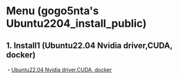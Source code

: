 # Menu (gogo5nta's Ubuntu2204_install_public)
## 1. Install1 (Ubuntu22.04 Nvidia driver,CUDA, docker) 
・[Ubuntu22.04 Nvidia driver,CUDA, docker](https://github.com/gogo5nta/Ubuntu2204_install_public/tree/main/install1)
